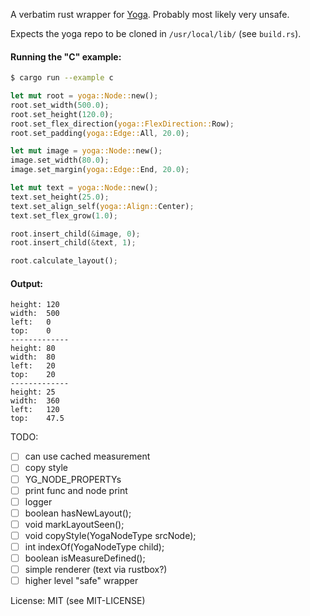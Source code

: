 A verbatim rust wrapper for [Yoga](https://github.com/facebook/yoga). Probably most likely very unsafe.

Expects the yoga repo to be cloned in `/usr/local/lib/` (see `build.rs`).

#### Running the "C" example:

```bash
$ cargo run --example c
```

```rust
let mut root = yoga::Node::new();
root.set_width(500.0);
root.set_height(120.0);
root.set_flex_direction(yoga::FlexDirection::Row);
root.set_padding(yoga::Edge::All, 20.0);

let mut image = yoga::Node::new();
image.set_width(80.0);
image.set_margin(yoga::Edge::End, 20.0);

let mut text = yoga::Node::new();
text.set_height(25.0);
text.set_align_self(yoga::Align::Center);
text.set_flex_grow(1.0);

root.insert_child(&image, 0);
root.insert_child(&text, 1);

root.calculate_layout();
```

#### Output:

```text
height: 120
width:  500
left:   0
top:    0
-------------
height: 80
width:  80
left:   20
top:    20
-------------
height: 25
width:  360
left:   120
top:    47.5
```

TODO:

- [ ] can use cached measurement
- [ ] copy style
- [ ] YG_NODE_PROPERTYs
- [ ] print func and node print
- [ ] logger
- [ ] boolean hasNewLayout();
- [ ] void markLayoutSeen();
- [ ] void copyStyle(YogaNodeType srcNode);
- [ ] int indexOf(YogaNodeType child);
- [ ] boolean isMeasureDefined();
- [ ] simple renderer (text via rustbox?)
- [ ] higher level "safe" wrapper

License: MIT (see MIT-LICENSE)
